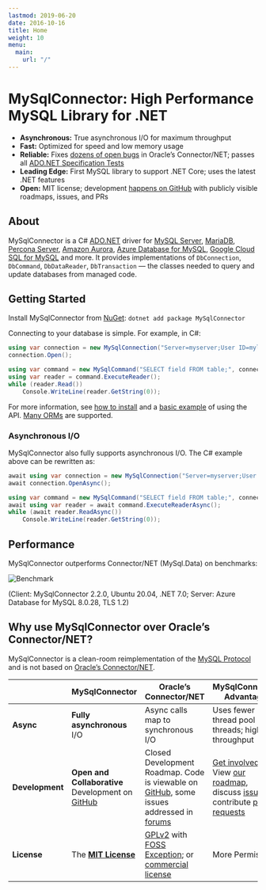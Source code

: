 ```yaml
---
lastmod: 2019-06-20
date: 2016-10-16
title: Home
weight: 10
menu:
  main:
    url: "/"
---
```


# MySqlConnector: High Performance MySQL Library for .NET

* **Asynchronous:** True asynchronous I/O for maximum throughput
* **Fast:** Optimized for speed and low memory usage
* **Reliable:** Fixes [dozens of open bugs](/tutorials/migrating-from-connector-net/#fixed-bugs) in Oracle’s Connector/NET; passes all [ADO.NET Specification Tests](https://mysql-net.github.io/AdoNetResults/)
* **Leading Edge:** First MySQL library to support .NET Core; uses the latest .NET features
* **Open:** MIT license; development [happens on GitHub](https://github.com/mysql-net/MySqlConnector) with publicly visible roadmaps, issues, and PRs

## About

MySqlConnector is a C# [ADO.NET](https://msdn.microsoft.com/en-us/library/e80y5yhx.aspx) driver for [MySQL Server](https://www.mysql.com/), [MariaDB](https://mariadb.org/),
[Percona Server](https://www.percona.com/software/mysql-database/percona-server), [Amazon Aurora](https://aws.amazon.com/rds/aurora/),
[Azure Database for MySQL](https://azure.microsoft.com/en-us/services/mysql/),
[Google Cloud SQL for MySQL](https://cloud.google.com/sql/docs/mysql/) and more. It provides implementations of
`DbConnection`, `DbCommand`, `DbDataReader`, `DbTransaction` &mdash; the classes
needed to query and update databases from managed code.

## Getting Started

Install MySqlConnector from [NuGet](https://www.nuget.org/packages/MySqlConnector/): `dotnet add package MySqlConnector`

Connecting to your database is simple. For example, in C#:

```csharp
using var connection = new MySqlConnection("Server=myserver;User ID=mylogin;Password=mypass;Database=mydatabase");
connection.Open();

using var command = new MySqlCommand("SELECT field FROM table;", connection);
using var reader = command.ExecuteReader();
while (reader.Read())
    Console.WriteLine(reader.GetString(0));
```

For more information, see [how to install](./overview/installing/) and a [basic example](./tutorials/basic-api/) of using the API.
[Many ORMs](/overview/use-with-orms/) are supported.


### Asynchronous I/O

MySqlConnector also fully supports asynchronous I/O. The C# example above can be rewritten as:

```csharp
await using var connection = new MySqlConnection("Server=myserver;User ID=mylogin;Password=mypass;Database=mydatabase");
await connection.OpenAsync();

using var command = new MySqlCommand("SELECT field FROM table;", connection);
await using var reader = await command.ExecuteReaderAsync();
while (await reader.ReadAsync())
    Console.WriteLine(reader.GetString(0));
```

## Performance

MySqlConnector outperforms Connector/NET (MySql.Data) on benchmarks:

![Benchmark](https://files.logoscdn.com/v1/files/63673908/assets/13928411/content.png?signature=MVHBZxDfB0J-0Pueja8NtvuLD9A)

(Client: MySqlConnector 2.2.0, Ubuntu 20.04, .NET 7.0; Server: Azure Database for MySQL 8.0.28, TLS 1.2)

## Why use MySqlConnector over Oracle’s Connector/NET?

MySqlConnector is a clean-room reimplementation of the [MySQL Protocol](https://dev.mysql.com/doc/internals/en/client-server-protocol.html)
and is not based on [Oracle’s Connector/NET](https://github.com/mysql/mysql-connector-net).

<table class="table table-striped table-hover" style="max-width: 650px">
  <thead>
    <th style="width:25%"></th>
    <th style="width:25%">MySqlConnector</th>
    <th style="width:25%">Oracle’s Connector/NET</th>
    <th style="width:25%">MySqlConnector Advantage</th>
  </thead>
  <tr>
    <td><strong>Async</strong></td>
    <td><strong>Fully asynchronous</strong> I/O</td>
    <td>Async calls map to synchronous I/O</td>
    <td>Uses fewer thread pool threads; higher throughput</td>
  </tr>
  <tr>
    <td><strong>Development</strong></td>
    <td>
      <strong>Open and Collaborative</strong> Development on
      <a href="https://github.com/mysql-net/MySqlConnector">GitHub</a>
    </td>
    <td>
      Closed Development Roadmap. Code is viewable on
      <a href="https://github.com/mysql/mysql-connector-net">GitHub</a>,
      some issues addressed in <a href="http://forums.mysql.com/list.php?38">forums</a>
    </td>
    <td>
      <a href="https://github.com/mysql-net/MySqlConnector/issues?q=is%3Aissue+is%3Aopen+label%3A%22up+for+grabs%22">Get involved!</a> View
      <a href="https://github.com/mysql-net/MySqlConnector/milestones">our roadmap</a>,
      discuss <a href="https://github.com/mysql-net/MySqlConnector/issues">issues</a>,
      contribute <a href="https://github.com/mysql-net/MySqlConnector/pulls">pull requests</a>
    </td>
  </tr>
  <tr>
    <td><strong>License</strong></td>
    <td>
      The <strong><a href="https://github.com/mysql-net/MySqlConnector/blob/master/LICENSE">MIT License</a></strong>
    </td>
    <td>
      <a href="http://www.gnu.org/licenses/old-licenses/gpl-2.0.html">GPLv2</a>
      with <a href="http://www.mysql.com/about/legal/licensing/foss-exception/">FOSS Exception</a>; or
      <a href="https://www.mysql.com/about/legal/licensing/oem/">commercial license</a>
    </td>
    <td>More Permissive</td>
  </tr>
</table>

